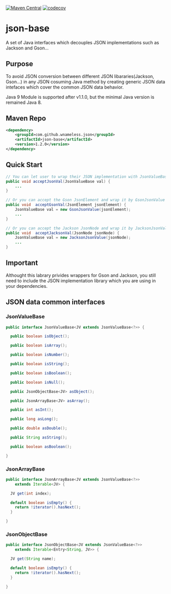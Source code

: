 [![Maven Central](https://maven-badges.herokuapp.com/maven-central/com.github.wnameless.json/json-base/badge.svg)](https://maven-badges.herokuapp.com/maven-central/com.github.wnameless.json/json-base)
[![codecov](https://codecov.io/gh/wnameless/json-base/branch/master/graph/badge.svg)](https://codecov.io/gh/wnameless/json-base)

json-base
=============
A set of Java interfaces which decouples JSON implementations such as Jackson and Gson...

## Purpose
To avoid JSON conversion between different JSON libararies(Jackson, Gson...) in any JSON cosuming Java method by creating generic JSON data intefaces which cover the common JSON data behavior.

Java 9 Module is supported after v1.1.0, but the minimal Java version is remained Java 8.
## Maven Repo
```xml
<dependency>
	<groupId>com.github.wnameless.json</groupId>
	<artifactId>json-base</artifactId>
	<version>1.2.0</version>
</dependency>
```

## Quick Start
```java
// You can let user to wrap their JSON implementation with JsonValueBase interface
public void acceptJsonVal(JsonValueBase val) {
	...
}

// Or you can accept the Gson JsonElement and wrap it by GsonJsonValue within your library
public void  acceptGsonVal(JsonElement jsonElement) {
	JsonValueBase val = new GsonJsonValue(jsonElement);
	...
}

// Or you can accept the Jackson JsonNode and wrap it by JacksonJsonValue within your library
public void  acceptJacksonVal(JsonNode jsonNode) {
	JsonValueBase val = new JacksonJsonValue(jsonNode);
	...
}
```

## Important
Althought this labrary privides wrappers for Gson and Jackson, you still need to include the JSON implementation library which you are using in your dependencies.

## JSON data common interfaces
### JsonValueBase
```java
public interface JsonValueBase<JV extends JsonValueBase<?>> {

  public boolean isObject();

  public boolean isArray();

  public boolean isNumber();

  public boolean isString();

  public boolean isBoolean();

  public boolean isNull();

  public JsonObjectBase<JV> asObject();

  public JsonArrayBase<JV> asArray();

  public int asInt();

  public long asLong();

  public double asDouble();

  public String asString();

  public boolean asBoolean();

}
```

### JsonArrayBase
```java
public interface JsonArrayBase<JV extends JsonValueBase<?>>
    extends Iterable<JV> {

  JV get(int index);

  default boolean isEmpty() {
    return !iterator().hasNext();
  }

}

```

### JsonObjectBase
```java
public interface JsonObjectBase<JV extends JsonValueBase<?>>
    extends Iterable<Entry<String, JV>> {

  JV get(String name);

  default boolean isEmpty() {
    return !iterator().hasNext();
  }

}

```